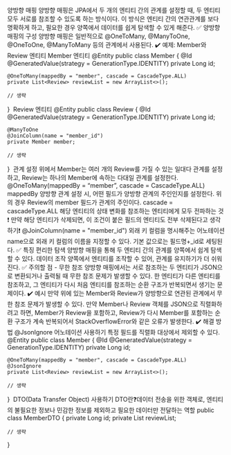 양방향 매핑
양방향 매핑은 JPA에서 두 개의 엔티티 간의 관계를 설정할 때, 두 엔티티 모두 서로를 참조할 수 있도록 하는 방식이다.
이 방식은 엔티티 간의 연관관계를 보다 명확하게 하고, 필요한 경우 양쪽에서 데이터를 쉽게 탐색할 수 있게 해준다.
✅ 양방향 매핑의 구성
양방향 매핑은 일반적으로 @OneToMany, @ManyToOne, @OneToOne, @ManyToMany 등의 관계에서 사용된다.
✔️ 예제: Member와 Review 엔티티
Member 엔티티
@Entity
public class Member {
@Id
@GeneratedValue(strategy = GenerationType.IDENTITY)
private Long id;

    @OneToMany(mappedBy = "member", cascade = CascadeType.ALL)
    private List<Review> reviewList = new ArrayList<>();

    // 생략
}
​
Review 엔티티
@Entity
public class Review {
@Id
@GeneratedValue(strategy = GenerationType.IDENTITY)
private Long id;

    @ManyToOne
    @JoinColumn(name = "member_id")
    private Member member;

    // 생략
}
​
관계 설정
위에서 Member는 여러 개의 Review를 가질 수 있는 일대다 관계를 설정하고,
Review는 하나의 Member에 속하는 다대일 관계를 설정한다.
@OneToMany(mappedBy = “member”, cascade = CascadeType.ALL)
mappedBy
양방향 관계 설정 시, 어떤 필드가 양방향 관계의 주인인지를 설정한다.
위의 경우 Review의 member 필드가 관계의 주인이다.
cascade = cascadeType.ALL
해당 엔티티의 상태 변화를 참조하는 엔티티에게 모두 전파하는 것❗
만약 해당 엔티티가 삭제되면, 이 조건이 붙은 필드의 엔티티도 전부 삭제된다고 생각하기❗
@JoinColumn(name = "member_id")
외래 키 컬럼을 명시해주는 어노테이션
name으로 외래 키 컬럼의 이름을 지정할 수 있다.
기본 값으로는 필드명+_id로 세팅된다.
✅ 특징
편리한 탐색
양방향 매핑을 통해 두 엔티티 간의 관계를 양쪽에서 쉽게 탐색할 수 있다.
데이터 조작
양쪽에서 엔티티를 조작할 수 있어, 관계를 유지하기가 더 쉬워진다.
✅ 주의할 점 - 무한 참조
양방향 매핑에서는 서로 참조하는 두 엔티티가 JSON으로 변환되거나 출력될 때 무한 참조 문제가 발생할 수 있다.
한 엔티티가 다른 엔티티를 참조하고, 그 엔티티가 다시 처음 엔티티를 참조하는 순환 구조가 반복되면서 생기는 문제이다.
✔️ 예시
만약 위에 있는 Member와 Review가 양방향으로 연관된 관계에서 무한 참조 문제가 발생할 수 있다.
만약 Member나 Review 객체를 JSON으로 직렬화하려고 하면, Member가 Review을 포함하고, Review가 다시 Member를 포함하는 순환 구조가 계속 반복되어서 StackOverflowError와 같은 오류가 발생한다.
✔️ 해결 방법
@JsonIgnore 어노테이션 사용하기
특정 필드를 직렬화 대상에서 제외할 수 있다.
@Entity
public class Member {
@Id
@GeneratedValue(strategy = GenerationType.IDENTITY)
private Long id;

    @OneToMany(mappedBy = "member", cascade = CascadeType.ALL)
    @JsonIgnore
    private List<Review> reviewList = new ArrayList<>();

    // 생략
}
​
DTO(Data Transfer Object) 사용하기
DTO란❓데이터 전송을 위한 객체로, 엔티티의 불필요한 정보나 민감한 정보를 제외하고 필요한 데이터만 전달하는 역할
public class MemberDTO {
private Long id;
private List<ReviewDTO> reviewList;

	// 생략
}
​

